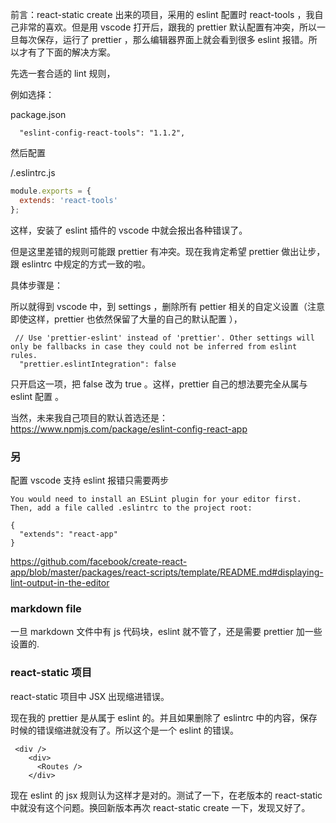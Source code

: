 前言：react-static create 出来的项目，采用的 eslint 配置时 react-tools ，我自己非常的喜欢。但是用 vscode 打开后，跟我的 prettier 默认配置有冲突，所以一旦每次保存，运行了 prettier ，那么编辑器界面上就会看到很多 eslint 报错。所以才有了下面的解决方案。

先选一套合适的 lint 规则，

例如选择：

package.json

```
  "eslint-config-react-tools": "1.1.2",
```

然后配置

/.eslintrc.js

```js
module.exports = {
  extends: 'react-tools'
};
```

这样，安装了 eslint 插件的 vscode 中就会报出各种错误了。

但是这里差错的规则可能跟 prettier 有冲突。现在我肯定希望 prettier 做出让步，跟 eslintrc 中规定的方式一致的啦。

具体步骤是：

所以就得到 vscode 中，到 settings ，删除所有 pettier 相关的自定义设置（注意即使这样，prettier 也依然保留了大量的自己的默认配置 ），

```
 // Use 'prettier-eslint' instead of 'prettier'. Other settings will only be fallbacks in case they could not be inferred from eslint rules.
  "prettier.eslintIntegration": false
```

只开启这一项，把 false 改为 true 。这样，prettier 自己的想法要完全从属与 eslint 配置 。

当然，未来我自己项目的默认首选还是：https://www.npmjs.com/package/eslint-config-react-app

### 另

配置 vscode 支持 eslint 报错只需要两步

```
You would need to install an ESLint plugin for your editor first. Then, add a file called .eslintrc to the project root:

{
  "extends": "react-app"
}
```

https://github.com/facebook/create-react-app/blob/master/packages/react-scripts/template/README.md#displaying-lint-output-in-the-editor

### markdown file

一旦 markdown 文件中有 js 代码块，eslint 就不管了，还是需要 prettier
加一些设置的.

### react-static 项目

react-static 项目中 JSX 出现缩进错误。

现在我的 prettier 是从属于 eslint 的。并且如果删除了 eslintrc 中的内容，保存时候的错误缩进就没有了。所以这个是一个 eslint 的错误。

```
 <div />
    <div>
      <Routes />
    </div>
```

现在 eslint 的 jsx 规则认为这样才是对的。测试了一下，在老版本的 react-static 中就没有这个问题。换回新版本再次 react-static create 一下，发现又好了。
